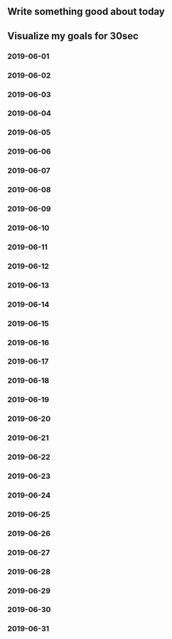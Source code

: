 ## Write something good about today
## Visualize my goals for 30sec

### 2019-06-01

### 2019-06-02

### 2019-06-03

### 2019-06-04

### 2019-06-05

### 2019-06-06

### 2019-06-07

### 2019-06-08

### 2019-06-09

### 2019-06-10

### 2019-06-11

### 2019-06-12

### 2019-06-13

### 2019-06-14

### 2019-06-15

### 2019-06-16

### 2019-06-17

### 2019-06-18

### 2019-06-19

### 2019-06-20

### 2019-06-21

### 2019-06-22

### 2019-06-23

### 2019-06-24

### 2019-06-25

### 2019-06-26

### 2019-06-27

### 2019-06-28

### 2019-06-29

### 2019-06-30

### 2019-06-31

